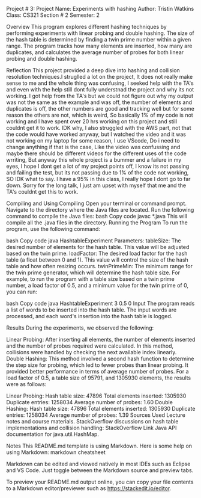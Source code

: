 Project # 3: Project Name: Experiments with hashing
Author: Tristin Watkins
Class: CS321 Section # 2
Semester: 2


Overview
This program explores different hashing techniques by performing experiments with linear probing and double hashing.  The size of the hash table is determined by finding a twin prime number within a given range. The program tracks how many elements are inserted, how many are duplicates, and calculates the average number of probes for both linear probing and double hashing.

Reflection
This project provided a deep dive into hashing and collision resolution techniques.I struglled a lot on the project, It does not really make sense to me and the whole thing was confusing, I seeked help with the TA's and even with the help still dont fully understnad the project and why its not working. I got help from the TA's but we could not figure out why my output was not the same as the example and was off, the number of elements and duplicates is off, the other numbers are good and tracking well but for some reason the others are not, which is weird, So basically 1% of my code is not working and I have spent over 20 hrs working on this project and still couldnt get it to work. IDK why, I also struggled with the AWS part, not that the code would have worked anyway, but I watched the video and it was not working on my laptop for some reason, I use VScode, Do i need to change anything if that is the case, Like the video was confussing and maybe there should be different videos for the different uses of the code wrriting, But anyway this whole project is a bummer and a failure in my eyes, I hope I dont get a lot of my project points off, I know its not passing and failing the test, but its not passing due to 1% of the code not working, SO IDK what to say. I have a 95% in this class, I really hope I dont go to far down. Sorry for the long talk, I just am upset with myself that me and the TA's couldnt get this to work.



Compiling and Using
Compiling
Open your terminal or command prompt.
Navigate to the directory where the Java files are located.
Run the following command to compile the Java files:
bash
Copy code
javac *.java
This will compile all the .java files in the directory.
Running the Program
To run the program, use the following command:

bash
Copy code
java HashtableExperiment <tableSize> <loadFactor> <twinPrimeMin>
Parameters:
tableSize: The desired number of elements for the hash table. This value will be adjusted based on the twin prime.
loadFactor: The desired load factor for the hash table (a float between 0 and 1). This value will control the size of the hash table and how often resizing occurs.
twinPrimeMin: The minimum range for the twin prime generator, which will determine the hash table size.
For example, to run the program with a table size based on a twin prime number, a load factor of 0.5, and a minimum value for the twin prime of 0, you can run:

bash
Copy code
java HashtableExperiment 3 0.5 0
Input
The program reads a list of words to be inserted into the hash table. The input words are processed, and each word's insertion into the hash table is logged.

Results
During the experiments, we observed the following:

Linear Probing: After inserting all elements, the number of elements inserted and the number of probes required were calculated. In this method, collisions were handled by checking the next available index linearly.
Double Hashing: This method involved a second hash function to determine the step size for probing, which led to fewer probes than linear probing. It provided better performance in terms of average number of probes.
For a load factor of 0.5, a table size of 95791, and 1305930 elements, the results were as follows:

Linear Probing:
Hash table size: 47896
Total elements inserted: 1305930
Duplicate entries: 1258034
Average number of probes: 1.60
Double Hashing:
Hash table size: 47896
Total elements inserted: 1305930
Duplicate entries: 1258034
Average number of probes: 1.39
Sources Used
Lecture notes and course materials.
StackOverflow discussions on hash table implementations and collision handling:
StackOverflow Link
Java API documentation for java.util.HashMap.



Notes
This README.md template is using Markdown. Here is some help on using Markdown: markdown cheatsheet

Markdown can be edited and viewed natively in most IDEs such as Eclipse and VS Code. Just toggle between the Markdown source and preview tabs.

To preview your README.md output online, you can copy your file contents to a Markdown editor/previewer such as https://stackedit.io/editor.